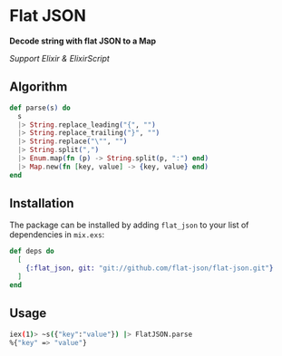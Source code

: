 # Flat JSON

**Decode string with flat JSON to a Map**

*Support Elixir & ElixirScript*

## Algorithm
```elixir
def parse(s) do
  s
  |> String.replace_leading("{", "")
  |> String.replace_trailing("}", "")
  |> String.replace("\"", "")
  |> String.split(",")
  |> Enum.map(fn (p) -> String.split(p, ":") end)
  |> Map.new(fn [key, value] -> {key, value} end)
end
```

## Installation

The package can be installed
by adding `flat_json` to your list of dependencies in `mix.exs`:

```elixir
def deps do
  [
    {:flat_json, git: "git://github.com/flat-json/flat-json.git"}
  ]
end
```

## Usage
```bash
iex(1)> ~s({"key":"value"}) |> FlatJSON.parse
%{"key" => "value"}
```
